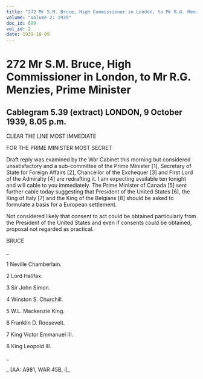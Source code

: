 ```yaml
---
title: "272 Mr S.M. Bruce, High Commissioner in London, to Mr R.G. Menzies, Prime Minister"
volume: "Volume 2: 1939"
doc_id: 609
vol_id: 2
date: 1939-10-09
---
```


# 272 Mr S.M. Bruce, High Commissioner in London, to Mr R.G. Menzies, Prime Minister

## Cablegram 5.39 (extract) LONDON, 9 October 1939, 8.05 p.m.

CLEAR THE LINE MOST IMMEDIATE

FOR THE PRIME MINISTER MOST SECRET

Draft reply was examined by the War Cabinet this morning but considered unsatisfactory and a sub-committee of the Prime Minister [1], Secretary of State for Foreign Affairs [2], Chancellor of the Exchequer [3] and First Lord of the Admiralty [4] are redrafting it. I am expecting available ten tonight and will cable to you immediately. The Prime Minister of Canada [5] sent further cable today suggesting that President of the United States [6], the King of Italy [7] and the King of the Belgians [8] should be asked to formulate a basis for a European settlement.

Not considered likely that consent to act could be obtained particularly from the President of the United States and even if consents could be obtained, proposal not regarded as practical.

BRUCE

_

1 Neville Chamberlain.

2 Lord Halifax.

3 Sir John Simon.

4 Winston S. Churchill.

5 W.L. Mackenzie King.

6 Franklin D. Roosevelt.

7 King Victor Emmanuel III.

8 King Leopold III.

_

_ [AA: A981, WAR 45B, i]_
